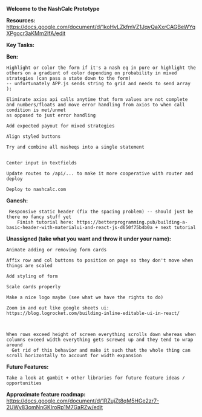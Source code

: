 **Welcome to the NashCalc Prototype** 

**Resources:**
  https://docs.google.com/document/d/1koHvLZkfmVZ1JqvQaXxrCAGBeWYqXPgocr3aKMm2IfA/edit

**Key Tasks:**
  
  **Ben:**  
  
  
    Highlight or color the form if it's a nash eq in pure or highlight the others on a gradient of color depending on probability in mixed strategies (can pass a state down to the form)
    -- unfortunately APP.js sends string to grid and needs to send array ): 
  
    Eliminate axios api calls anytime that form values are not complete and numbers/floats and move error handling from axios to when call condition is met/unmet
    as opposed to just error handling 
    
    Add expected payout for mixed strategies 
    
    Align styled buttons
    
    Try and combine all nasheqs into a single statement 
  
  
    Center input in textfields
  
    Update routes to /api/... to make it more cooperative with router and deploy 
  
    Deploy to nashcalc.com
    
  **Ganesh:**
    
     Responsive static header (fix the spacing problem) -- should just be there no fancy stuff yet 
        Finish tutorial here: https://betterprogramming.pub/building-a-basic-header-with-materialui-and-react-js-d650f75b4b0a + next tutorial 
  
  **Unassigned (take what you want and throw it under your name):** 

    Animate adding or removing form cards 
    
    Affix row and col buttons to position on page so they don't move when things are scaled 
    
    Add styling of form 
    
    Scale cards properly 
    
    Make a nice logo maybe (see what we have the rights to do) 
    
    Zoom in and out like google sheets ui: https://blog.logrocket.com/building-inline-editable-ui-in-react/
    
    
    
    When rows exceed height of screen everything scrolls down whereas when columns exceed width everything gets screwed up and they tend to wrap around 
      Get rid of this behavior and make it such that the whole thing can scroll horizontally to account for width expansion 
  
  **Future Features:** 
  
    Take a look at gambit + other libraries for future feature ideas / opportunities 
      
  **Approximate feature roadmap:** 
    https://docs.google.com/document/d/1RZujZt8qM5HGe2zr7-2UWy83omNnGKIroRp1M7GaRZw/edit
    
